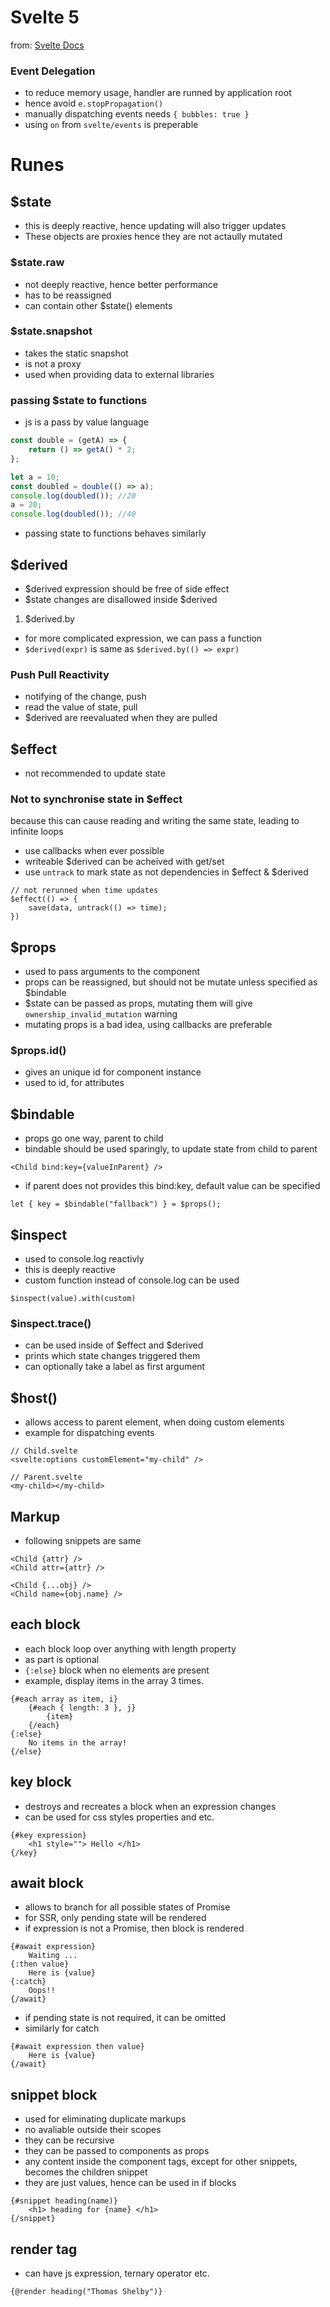 # Svelte 5

from: [Svelte Docs](https://svelte.dev/docs/svelte/overview)

### Event Delegation

- to reduce memory usage, handler are runned by application root
- hence avoid `e.stopPropagation()`
- manually dispatching events needs `{ bubbles: true }`
- using `on` from `svelte/events` is preperable

# Runes

## $state

- this is deeply reactive, hence updating will also trigger updates
- These objects are proxies hence they are not actaully mutated

### $state.raw

- not deeply reactive, hence better performance
- has to be reassigned
- can contain other $state() elements

### $state.snapshot

- takes the static snapshot
- is not a proxy
- used when providing data to external libraries

### passing $state to functions

- js is a pass by value language

```js
const double = (getA) => {
    return () => getA() * 2;
};

let a = 10;
const doubled = double(() => a);
console.log(doubled()); //20
a = 20;
console.log(doubled()); //40
```

- passing state to functions behaves similarly

## $derived

- $derived expression should be free of side effect
- $state changes are disallowed inside $derived

1. $derived.by

- for more complicated expression, we can pass a function
- `$derived(expr)` is same as `$derived.by(() => expr)`

### Push Pull Reactivity

- notifying of the change, push
- read the value of state, pull
- $derived are reevaluated when they are pulled

## $effect

- not recommended to update state

### Not to synchronise state in $effect

because this can cause reading and writing the same state, leading to infinite loops

- use callbacks when ever possible
- writeable $derived can be acheived with get/set
- use `untrack` to mark state as not dependencies in $effect & $derived

```svelte
// not rerunned when time updates
$effect(() => {
	save(data, untrack(() => time);
})
```

## $props

- used to pass arguments to the component
- props can be reassigned, but should not be mutate unless specified as $bindable
- $state can be passed as props, mutating them will give `ownership_invalid_mutation` warning
- mutating props is a bad idea, using callbacks are preferable

### $props.id()

- gives an unique id for component instance
- used to id, for attributes

## $bindable

- props go one way, parent to child
- bindable should be used sparingly, to update state from child to parent

```svelte
<Child bind:key={valueInParent} />
```

- if parent does not provides this bind:key, default value can be specified

```svelte
let { key = $bindable("fallback") } = $props();
```

## $inspect

- used to console.log reactivly
- this is deeply reactive
- custom function instead of console.log can be used

```svelte
$inspect(value).with(custom)
```

### $inspect.trace()

- can be used inside of $effect and $derived
- prints which state changes triggered them
- can optionally take a label as first argument

## $host()

- allows access to parent element, when doing custom elements
- example for dispatching events

```svelte
// Child.svelte
<svelte:options customElement="my-child" />
```

```svelte
// Parent.svelte
<my-child></my-child>
```

## Markup

- following snippets are same

```svelte
<Child {attr} />
<Child attr={attr} />
```

```svelte
<Child {...obj} />
<Child name={obj.name} />
```

## each block

- each block loop over anything with length property
- as part is optional
- `{:else}` block when no elements are present
- example, display items in the array 3 times.

```svelte
{#each array as item, i}
	{#each { length: 3 }, j}
		{item}
	{/each}
{:else}
	No items in the array!
{/else}
```

## key block

- destroys and recreates a block when an expression changes
- can be used for css styles properties and etc.

```svelte
{#key expression}
	<h1 style=""> Hello </h1>
{/key}
```

## await block

- allows to branch for all possible states of Promise
- for SSR, only pending state will be rendered
- if expression is not a Promise, then block is rendered

```svelte
{#await expression}
	Waiting ...
{:then value}
	Here is {value}
{:catch}
	Oops!!
{/await}
```

- if pending state is not required, it can be omitted
- similarly for catch

```svelte
{#await expression then value}
	Here is {value}
{/await}
```

## snippet block

- used for eliminating duplicate markups
- no avaliable outside their scopes
- they can be recursive
- they can be passed to components as props
- any content inside the component tags, except for other snippets, becomes the children snippet
- they are just values, hence can be used in if blocks

```svelte
{#snippet heading(name)}
	<h1> heading for {name} </h1>
{/snippet}
```

## render tag

- can have js expression, ternary operator etc.

```svelte
{@render heading("Thomas Shelby")}
```
